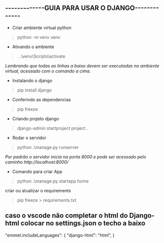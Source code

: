 
-------------GUIA PARA USAR O DJANGO-------------
-------------------------------------------------

- Criar ambiente virtual python

 >python -m venv venv

- Ativando o ambiente 

>. .\venv\Scripts\activate

*Lembrando que todas as linhas a baixo devem ser executadas no ambiente virtual, acessado com o comando a cima.*

- Instalando o django

>pip install django

- Conferindo as dependencias 

>pip freeze

- Criando projeto django

>django-admin startproject project .

- Rodar o servidor

>python .\manage.py runserver

*Por padrão o servidor inicia na porta 8000 e pode ser acessado pelo caminho http://localhost:8000/*

- Comando para criar App

>python .\manage.py startapp home

criar ou atualizar o requirements

>pip freeze > requirements.txt

## caso o vscode não completar o html do Django-html colocar no settings.json o techo a baixo ##
 "emmet.includeLanguages": {
        "django-html": "html",
    }